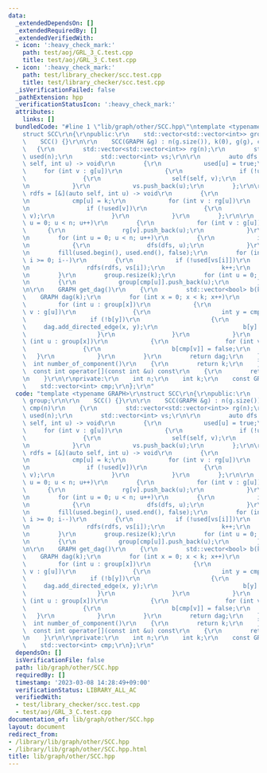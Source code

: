 ```yaml
---
data:
  _extendedDependsOn: []
  _extendedRequiredBy: []
  _extendedVerifiedWith:
  - icon: ':heavy_check_mark:'
    path: test/aoj/GRL_3_C.test.cpp
    title: test/aoj/GRL_3_C.test.cpp
  - icon: ':heavy_check_mark:'
    path: test/library_checker/scc.test.cpp
    title: test/library_checker/scc.test.cpp
  _isVerificationFailed: false
  _pathExtension: hpp
  _verificationStatusIcon: ':heavy_check_mark:'
  attributes:
    links: []
  bundledCode: "#line 1 \"lib/graph/other/SCC.hpp\"\ntemplate <typename GRAPH>\r\n\
    struct SCC\r\n{\r\npublic:\r\n    std::vector<std::vector<int>> group;\r\n\r\n\
    \    SCC() {}\r\n\r\n    SCC(GRAPH &g) : n(g.size()), k(0), g(g), cmp(n)\r\n \
    \   {\r\n        std::vector<std::vector<int>> rg(n);\r\n        std::vector<bool>\
    \ used(n);\r\n        std::vector<int> vs;\r\n\r\n        auto dfs = [&](auto\
    \ self, int u) -> void\r\n        {\r\n            used[u] = true;\r\n       \
    \     for (int v : g[u])\r\n            {\r\n                if (!used[v])\r\n\
    \                {\r\n                    self(self, v);\r\n                }\r\
    \n            }\r\n            vs.push_back(u);\r\n        };\r\n\r\n        auto\
    \ rdfs = [&](auto self, int u) -> void\r\n        {\r\n            used[u] = true;\r\
    \n            cmp[u] = k;\r\n            for (int v : rg[u])\r\n            {\r\
    \n                if (!used[v])\r\n                {\r\n                    self(self,\
    \ v);\r\n                }\r\n            }\r\n        };\r\n\r\n        for (int\
    \ u = 0; u < n; u++)\r\n        {\r\n            for (int v : g[u])\r\n      \
    \      {\r\n                rg[v].push_back(u);\r\n            }\r\n        }\r\
    \n        for (int u = 0; u < n; u++)\r\n        {\r\n            if (!used[u])\r\
    \n            {\r\n                dfs(dfs, u);\r\n            }\r\n        }\r\
    \n        fill(used.begin(), used.end(), false);\r\n        for (int i = n - 1;\
    \ i >= 0; i--)\r\n        {\r\n            if (!used[vs[i]])\r\n            {\r\
    \n                rdfs(rdfs, vs[i]);\r\n                k++;\r\n            }\r\
    \n        }\r\n        group.resize(k);\r\n        for (int u = 0; u < n; u++)\r\
    \n        {\r\n            group[cmp[u]].push_back(u);\r\n        }\r\n    }\r\
    \n\r\n    GRAPH get_dag()\r\n    {\r\n        std::vector<bool> b(k);\r\n    \
    \    GRAPH dag(k);\r\n        for (int x = 0; x < k; x++)\r\n        {\r\n   \
    \         for (int u : group[x])\r\n            {\r\n                for (int\
    \ v : g[u])\r\n                {\r\n                    int y = cmp[v];\r\n  \
    \                  if (!b[y])\r\n                    {\r\n                   \
    \     dag.add_directed_edge(x, y);\r\n                        b[y] = true;\r\n\
    \                    }\r\n                }\r\n            }\r\n            for\
    \ (int u : group[x])\r\n            {\r\n                for (int v : g[u])\r\n\
    \                {\r\n                    b[cmp[v]] = false;\r\n             \
    \   }\r\n            }\r\n        }\r\n        return dag;\r\n    }\r\n\r\n  \
    \  int number_of_component()\r\n    {\r\n        return k;\r\n    }\r\n\r\n  \
    \  const int operator[](const int &u) const\r\n    {\r\n        return cmp[u];\r\
    \n    }\r\n\r\nprivate:\r\n    int n;\r\n    int k;\r\n    const GRAPH &g;\r\n\
    \    std::vector<int> cmp;\r\n};\r\n"
  code: "template <typename GRAPH>\r\nstruct SCC\r\n{\r\npublic:\r\n    std::vector<std::vector<int>>\
    \ group;\r\n\r\n    SCC() {}\r\n\r\n    SCC(GRAPH &g) : n(g.size()), k(0), g(g),\
    \ cmp(n)\r\n    {\r\n        std::vector<std::vector<int>> rg(n);\r\n        std::vector<bool>\
    \ used(n);\r\n        std::vector<int> vs;\r\n\r\n        auto dfs = [&](auto\
    \ self, int u) -> void\r\n        {\r\n            used[u] = true;\r\n       \
    \     for (int v : g[u])\r\n            {\r\n                if (!used[v])\r\n\
    \                {\r\n                    self(self, v);\r\n                }\r\
    \n            }\r\n            vs.push_back(u);\r\n        };\r\n\r\n        auto\
    \ rdfs = [&](auto self, int u) -> void\r\n        {\r\n            used[u] = true;\r\
    \n            cmp[u] = k;\r\n            for (int v : rg[u])\r\n            {\r\
    \n                if (!used[v])\r\n                {\r\n                    self(self,\
    \ v);\r\n                }\r\n            }\r\n        };\r\n\r\n        for (int\
    \ u = 0; u < n; u++)\r\n        {\r\n            for (int v : g[u])\r\n      \
    \      {\r\n                rg[v].push_back(u);\r\n            }\r\n        }\r\
    \n        for (int u = 0; u < n; u++)\r\n        {\r\n            if (!used[u])\r\
    \n            {\r\n                dfs(dfs, u);\r\n            }\r\n        }\r\
    \n        fill(used.begin(), used.end(), false);\r\n        for (int i = n - 1;\
    \ i >= 0; i--)\r\n        {\r\n            if (!used[vs[i]])\r\n            {\r\
    \n                rdfs(rdfs, vs[i]);\r\n                k++;\r\n            }\r\
    \n        }\r\n        group.resize(k);\r\n        for (int u = 0; u < n; u++)\r\
    \n        {\r\n            group[cmp[u]].push_back(u);\r\n        }\r\n    }\r\
    \n\r\n    GRAPH get_dag()\r\n    {\r\n        std::vector<bool> b(k);\r\n    \
    \    GRAPH dag(k);\r\n        for (int x = 0; x < k; x++)\r\n        {\r\n   \
    \         for (int u : group[x])\r\n            {\r\n                for (int\
    \ v : g[u])\r\n                {\r\n                    int y = cmp[v];\r\n  \
    \                  if (!b[y])\r\n                    {\r\n                   \
    \     dag.add_directed_edge(x, y);\r\n                        b[y] = true;\r\n\
    \                    }\r\n                }\r\n            }\r\n            for\
    \ (int u : group[x])\r\n            {\r\n                for (int v : g[u])\r\n\
    \                {\r\n                    b[cmp[v]] = false;\r\n             \
    \   }\r\n            }\r\n        }\r\n        return dag;\r\n    }\r\n\r\n  \
    \  int number_of_component()\r\n    {\r\n        return k;\r\n    }\r\n\r\n  \
    \  const int operator[](const int &u) const\r\n    {\r\n        return cmp[u];\r\
    \n    }\r\n\r\nprivate:\r\n    int n;\r\n    int k;\r\n    const GRAPH &g;\r\n\
    \    std::vector<int> cmp;\r\n};\r\n"
  dependsOn: []
  isVerificationFile: false
  path: lib/graph/other/SCC.hpp
  requiredBy: []
  timestamp: '2023-03-08 14:28:49+09:00'
  verificationStatus: LIBRARY_ALL_AC
  verifiedWith:
  - test/library_checker/scc.test.cpp
  - test/aoj/GRL_3_C.test.cpp
documentation_of: lib/graph/other/SCC.hpp
layout: document
redirect_from:
- /library/lib/graph/other/SCC.hpp
- /library/lib/graph/other/SCC.hpp.html
title: lib/graph/other/SCC.hpp
---
```

